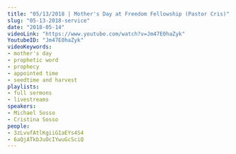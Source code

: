 ```yaml
---
title: "05/13/2018 | Mother's Day at Freedom Fellowship (Pastor Cris)"
slug: "05-13-2018-service"
date: "2018-05-14"
videoLink: "https://www.youtube.com/watch?v=Jm47E0haZyk"
YoutubeID: "Jm47E0haZyk"
videoKeywords:
- mother's day
- prophetic word
- prophecy
- appointed time
- seedtime and harvest
playlists:
- full sermons
- livestreams
speakers:
- Michael Sosso
- Cristina Sosso
people:
- 3zLvufAtlKgiiGIaEYs4S4
- 6aQjATkbJuOcIYwuGcSciQ
---
```

